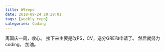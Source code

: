 ```yaml
---
title: W9repo
date: 2018-09-24 20:29:01
tags: [weekly repo]
categories: Coding
---
```

离国庆一周，收心。
接下来主要是改PS，CV，送分GRE和申请了。
然后就努力coding。
加油。
